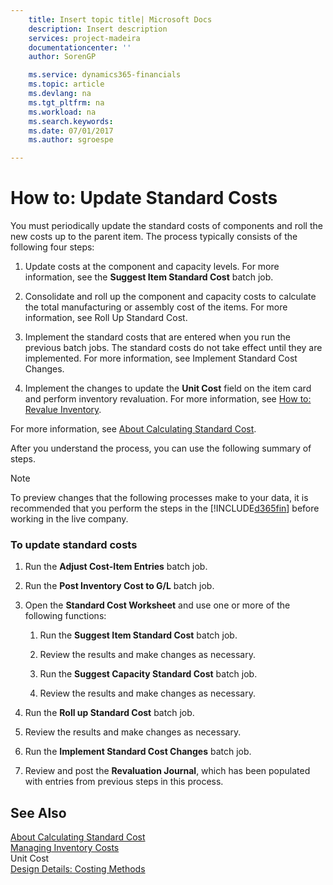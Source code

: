 ```yaml
---
    title: Insert topic title| Microsoft Docs
    description: Insert description
    services: project-madeira
    documentationcenter: ''
    author: SorenGP

    ms.service: dynamics365-financials
    ms.topic: article
    ms.devlang: na
    ms.tgt_pltfrm: na
    ms.workload: na
    ms.search.keywords:
    ms.date: 07/01/2017
    ms.author: sgroespe

---
```

# How to: Update Standard Costs
You must periodically update the standard costs of components and roll the new costs up to the parent item. The process typically consists of the following four steps:  

1.  Update costs at the component and capacity levels. For more information, see the **Suggest Item Standard Cost** batch job.  

2.  Consolidate and roll up the component and capacity costs to calculate the total manufacturing or assembly cost of the items. For more information, see Roll Up Standard Cost.  

3.  Implement the standard costs that are entered when you run the previous batch jobs. The standard costs do not take effect until they are implemented. For more information, see Implement Standard Cost Changes.  

4.  Implement the changes to update the **Unit Cost** field on the item card and perform inventory revaluation. For more information, see [How to: Revalue Inventory](inventory-how-revalue-inventory.md).  

 For more information, see [About Calculating Standard Cost](about-calculating-standard-cost.md).  

 After you understand the process, you can use the following summary of steps.  

> [!NOTE]  
>  To preview changes that the following processes make to your data, it is recommended that you perform the steps in the [!INCLUDE[d365fin](includes/d365fin_md.md)] before working in the live company.  

### To update standard costs  

1.  Run the **Adjust Cost-Item Entries** batch job.  

2.  Run the **Post Inventory Cost to G/L** batch job.  

3.  Open the **Standard Cost Worksheet** and use one or more of the following functions:  

    1.  Run the **Suggest Item Standard Cost** batch job.  

    2.  Review the results and make changes as necessary.  

    3.  Run the **Suggest Capacity Standard Cost** batch job.  

    4.  Review the results and make changes as necessary.  

4.  Run the **Roll up Standard Cost** batch job.  

5.  Review the results and make changes as necessary.  

6.  Run the **Implement Standard Cost Changes** batch job.  

7.  Review and post the **Revaluation Journal**, which has been populated with entries from previous steps in this process.  

## See Also  
 [About Calculating Standard Cost](about-calculating-standard-cost.md)   
 [Managing Inventory Costs](manage-inventory-costs.md)   
 Unit Cost   
 [Design Details: Costing Methods](design-details-costing-methods.md)   
